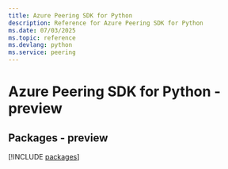 ```yaml
---
title: Azure Peering SDK for Python
description: Reference for Azure Peering SDK for Python
ms.date: 07/03/2025
ms.topic: reference
ms.devlang: python
ms.service: peering
---
```

# Azure Peering SDK for Python - preview
## Packages - preview
[!INCLUDE [packages](peering-index.md)]